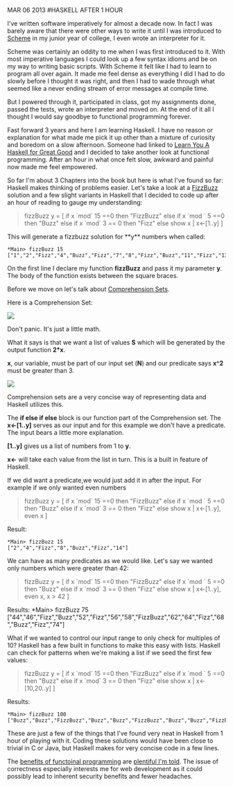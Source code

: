 MAR 06 2013
#HASKELL AFTER 1 HOUR

I've written software imperatively for almost a decade now. In fact I was barely aware that there were other ways to write it until I was introduced to [Scheme](http://en.wikipedia.org/wiki/Scheme_(programming_language)) in my junior year of college, I even wrote an interpreter for it.

Scheme was certainly an oddity to me when I was first introduced to it. With most imperative languages I could look up a few syntax idioms and be on my way to writing basic scripts. With Scheme it felt like I had to learn to program all over again. It made me feel dense as everything I did I had to do slowly before I thought it was right, and then I had to wade through what seemed like a never ending stream of error messages at compile time.

But I powered through it, participated in class, got my assignments done, passed the tests, wrote an interpreter and moved on. At the end of it all I thought I would say goodbye to functional programming forever.

Fast forward 3 years and here I am learning Haskell. I have no reason or explanation for what made me pick it up other than a mixture of curiosity and boredom on a slow afternoon. Someone had linked to [Learn You A Haskell for Great Good](http://learnyouahaskell.com/) and I decided to take another look at functional programming. After an hour in what once felt slow, awkward and painful now made me feel empowered.

So far I'm about 3 Chapters into the book but here is what I've found so far: Haskell makes thinking of problems easier. Let's take a look at a [FizzBuzz](http://en.wikipedia.org/wiki/Fizz_buzz) solution and a few slight variants in Haskell that I decided to code up after an hour of reading to gauge my understanding:

<blockquote class = 'code'>
fizzBuzz y  =
	[
		if x `mod` 15 ==0 then
		"FizzBuzz"
		else if x `mod ` 5 ==0 then
		"Buzz" else if x `mod` 3 == 0 then
		"Fizz" else show x
			| x<-[1..y]
	]
</blockquote>
This will generate a fizzbuzz solution for **y** numbers when called:

    *Main> fizzBuzz 15
    ["1","2","Fizz","4","Buzz","Fizz","7","8","Fizz","Buzz","11","Fizz","13","14","FizzBuzz"]

On the first line I declare my function **fizzBuzz** and pass it my parameter **y**. The body of the function exists between the square braces.

Before we move on let's talk about [Comprehension Sets](http://en.wikipedia.org/wiki/Set-builder_notation).

Here is a Comprehension Set:

<img src='http://i.imgur.com/1b1nmkr.png'>

Don't panic. It's just a little math.

What it says is that we want a list of values **S** which will be generated by the output function __2*x__.

**x**, our variable, must be part of our input set (**N**) and our predicate says **x^2** must be greater than 3.

<img src = 'http://i.imgur.com/bfy9ujj.png'>

Comprehension sets are a very concise way of representing data and Haskell utilizes this.

The **if else if else** block is our function part of the Comprehension set. The **x<-[1..y]** serves as our input and for this example we don't have a predicate. The input bears a little more explanation.

**[1..y]** gives us a list of numbers from 1 to **y**.

**x<-** will take each value from the list in turn. This is a built in feature of Haskell.

If we did want a predicate,we would just add it in after the input. For example if we only wanted even numbers
<blockquote class = 'code'>
fizzBuzz y  =
	[
		if x `mod` 15 ==0 then
		"FizzBuzz"
		else if x `mod ` 5 ==0 then
		"Buzz" else if x `mod` 3 == 0 then
		"Fizz" else show x
			| x<-[1..y], even x
	]
</blockquote>
Result:

    *Main> fizzBuzz 15
    ["2","4","Fizz","8","Buzz","Fizz","14"]

We can have as many predicates as we would like. Let's say we wanted only numbers which were greater than 42:

<blockquote class = 'code'>
fizzBuzz y  =
	[
		if x `mod` 15 ==0 then
		"FizzBuzz"
		else if x `mod ` 5 ==0 then
		"Buzz" else if x `mod` 3 == 0 then
		"Fizz" else show x
			| x<-[1..y], even x, x > 42
	]
</blockquote>

Results:
    *Main> fizzBuzz 75
    ["44","46","Fizz","Buzz","52","Fizz","56","58","FizzBuzz","62","64","Fizz","68","Buzz","Fizz","74"]

What if we wanted to control our input range to only check for multiples of 10? Haskell has a few built in functions to make this easy with lists. Haskell can check for patterns when we're making a list if we seed the first few values:
<blockquote class = 'code'>
fizzBuzz y  =
	[
		if x `mod` 15 ==0 then
		"FizzBuzz"
		else if x `mod ` 5 ==0 then
		"Buzz" else if x `mod` 3 == 0 then
		"Fizz" else show x
			| x<-[10,20..y]
	]
</blockquote>
Results:

    *Main> fizzBuzz 100
    ["Buzz","Buzz","FizzBuzz","Buzz","Buzz","FizzBuzz","Buzz","Buzz","FizzBuzz","Buzz"]


These are just a few of the things that I've found very neat in Haskell from 1 hour of playing with it. Coding these solutions would have been close to trivial in C or Java, but Haskell makes for very concise code in a few lines.

The [benefits of functoinal programming](http://stackoverflow.com/a/128128/410802) are [plentiful I'm told](http://c2.com/cgi/wiki?AdvantagesOfFunctionalProgramming). The issue of correctness especially interests me for web development as it could possibly lead to inherent security benefits and fewer headaches.
